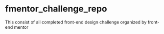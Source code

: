 # fmentor_challenge_repo
This consist of all completed front-end design challenge organized by front-end mentor
